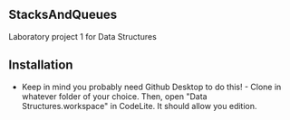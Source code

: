 ## StacksAndQueues
Laboratory project 1 for Data Structures

## Installation
 - Keep in mind you probably need Github Desktop to do this! -
Clone in whatever folder of your choice.
Then, open "Data Structures.workspace" in CodeLite. It should allow you edition.